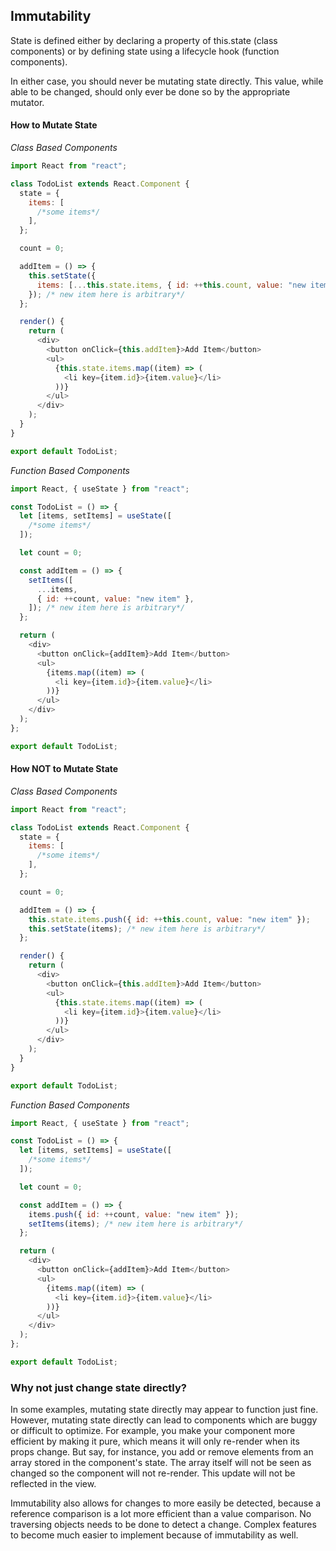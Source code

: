 ## Immutability

State is defined either by declaring a property of this.state (class components) or by defining state using a lifecycle hook (function components).

In either case, you should never be mutating state directly. This value, while able to be changed, should only ever be done so by the appropriate mutator.

#### How to Mutate State

_Class Based Components_

```javascript
import React from "react";

class TodoList extends React.Component {
  state = {
    items: [
      /*some items*/
    ],
  };

  count = 0;

  addItem = () => {
    this.setState({
      items: [...this.state.items, { id: ++this.count, value: "new item" }],
    }); /* new item here is arbitrary*/
  };

  render() {
    return (
      <div>
        <button onClick={this.addItem}>Add Item</button>
        <ul>
          {this.state.items.map((item) => (
            <li key={item.id}>{item.value}</li>
          ))}
        </ul>
      </div>
    );
  }
}

export default TodoList;
```

_Function Based Components_

```javascript
import React, { useState } from "react";

const TodoList = () => {
  let [items, setItems] = useState([
    /*some items*/
  ]);

  let count = 0;

  const addItem = () => {
    setItems([
      ...items,
      { id: ++count, value: "new item" },
    ]); /* new item here is arbitrary*/
  };

  return (
    <div>
      <button onClick={addItem}>Add Item</button>
      <ul>
        {items.map((item) => (
          <li key={item.id}>{item.value}</li>
        ))}
      </ul>
    </div>
  );
};

export default TodoList;
```

#### How NOT to Mutate State

_Class Based Components_

```javascript
import React from "react";

class TodoList extends React.Component {
  state = {
    items: [
      /*some items*/
    ],
  };

  count = 0;

  addItem = () => {
    this.state.items.push({ id: ++this.count, value: "new item" });
    this.setState(items); /* new item here is arbitrary*/
  };

  render() {
    return (
      <div>
        <button onClick={this.addItem}>Add Item</button>
        <ul>
          {this.state.items.map((item) => (
            <li key={item.id}>{item.value}</li>
          ))}
        </ul>
      </div>
    );
  }
}

export default TodoList;
```

_Function Based Components_

```javascript
import React, { useState } from "react";

const TodoList = () => {
  let [items, setItems] = useState([
    /*some items*/
  ]);

  let count = 0;

  const addItem = () => {
    items.push({ id: ++count, value: "new item" });
    setItems(items); /* new item here is arbitrary*/
  };

  return (
    <div>
      <button onClick={addItem}>Add Item</button>
      <ul>
        {items.map((item) => (
          <li key={item.id}>{item.value}</li>
        ))}
      </ul>
    </div>
  );
};

export default TodoList;
```

### Why not just change state directly?

In some examples, mutating state directly may appear to function just fine. However, mutating state directly can lead to components which are buggy or difficult to optimize. For example, you make your component more efficient by making it pure, which means it will only re-render when its props change. But say, for instance, you add or remove elements from an array stored in the component's state. The array itself will not be seen as changed so the component will not re-render. This update will not be reflected in the view.

Immutability also allows for changes to more easily be detected, because a reference comparison is a lot more efficient than a value comparison. No traversing objects needs to be done to detect a change. Complex features to become much easier to implement because of immutability as well.
